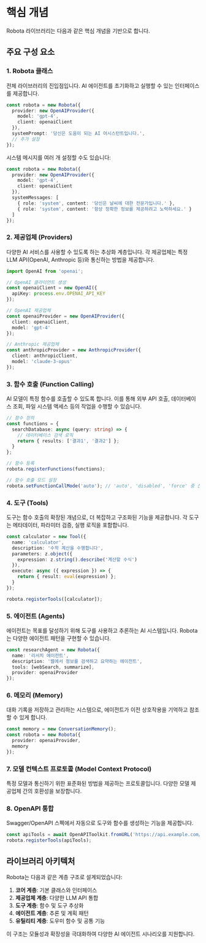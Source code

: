 # 핵심 개념

Robota 라이브러리는 다음과 같은 핵심 개념을 기반으로 합니다.

## 주요 구성 요소

### 1. Robota 클래스

전체 라이브러리의 진입점입니다. AI 에이전트를 초기화하고 실행할 수 있는 인터페이스를 제공합니다.

```typescript
const robota = new Robota({
  provider: new OpenAIProvider({
    model: 'gpt-4',
    client: openaiClient
  }),
  systemPrompt: '당신은 도움이 되는 AI 어시스턴트입니다.',
  // 추가 설정
});
```

시스템 메시지를 여러 개 설정할 수도 있습니다:

```typescript
const robota = new Robota({
  provider: new OpenAIProvider({
    model: 'gpt-4',
    client: openaiClient
  }),
  systemMessages: [
    { role: 'system', content: '당신은 날씨에 대한 전문가입니다.' },
    { role: 'system', content: '항상 정확한 정보를 제공하려고 노력하세요.' }
  ]
});
```

### 2. 제공업체 (Providers)

다양한 AI 서비스를 사용할 수 있도록 하는 추상화 계층입니다. 각 제공업체는 특정 LLM API(OpenAI, Anthropic 등)와 통신하는 방법을 제공합니다.

```typescript
import OpenAI from 'openai';

// OpenAI 클라이언트 생성
const openaiClient = new OpenAI({
  apiKey: process.env.OPENAI_API_KEY
});

// OpenAI 제공업체
const openaiProvider = new OpenAIProvider({
  client: openaiClient,
  model: 'gpt-4'
});

// Anthropic 제공업체
const anthropicProvider = new AnthropicProvider({
  client: anthropicClient,
  model: 'claude-3-opus'
});
```

### 3. 함수 호출 (Function Calling)

AI 모델이 특정 함수를 호출할 수 있도록 합니다. 이를 통해 외부 API 호출, 데이터베이스 조회, 파일 시스템 액세스 등의 작업을 수행할 수 있습니다.

```typescript
// 함수 정의
const functions = {
  searchDatabase: async (query: string) => {
    // 데이터베이스 검색 로직
    return { results: ['결과1', '결과2'] };
  }
};

// 함수 등록
robota.registerFunctions(functions);

// 함수 호출 모드 설정
robota.setFunctionCallMode('auto'); // 'auto', 'disabled', 'force' 중 선택
```

### 4. 도구 (Tools)

도구는 함수 호출의 확장된 개념으로, 더 복잡하고 구조화된 기능을 제공합니다. 각 도구는 메타데이터, 파라미터 검증, 실행 로직을 포함합니다.

```typescript
const calculator = new Tool({
  name: 'calculator',
  description: '수학 계산을 수행합니다',
  parameters: z.object({
    expression: z.string().describe('계산할 수식')
  }),
  execute: async ({ expression }) => {
    return { result: eval(expression) };
  }
});

robota.registerTools([calculator]);
```

### 5. 에이전트 (Agents)

에이전트는 목표를 달성하기 위해 도구를 사용하고 추론하는 AI 시스템입니다. Robota는 다양한 에이전트 패턴을 구현할 수 있습니다.

```typescript
const researchAgent = new Robota({
  name: '리서치 에이전트',
  description: '웹에서 정보를 검색하고 요약하는 에이전트',
  tools: [webSearch, summarize],
  provider: openaiProvider
});
```

### 6. 메모리 (Memory)

대화 기록을 저장하고 관리하는 시스템으로, 에이전트가 이전 상호작용을 기억하고 참조할 수 있게 합니다.

```typescript
const memory = new ConversationMemory();
const robota = new Robota({
  provider: openaiProvider,
  memory
});
```

### 7. 모델 컨텍스트 프로토콜 (Model Context Protocol)

특정 모델과 통신하기 위한 표준화된 방법을 제공하는 프로토콜입니다. 다양한 모델 제공업체 간의 호환성을 보장합니다.

### 8. OpenAPI 통합

Swagger/OpenAPI 스펙에서 자동으로 도구와 함수를 생성하는 기능을 제공합니다.

```typescript
const apiTools = await OpenAPIToolkit.fromURL('https://api.example.com/openapi.json');
robota.registerTools(apiTools);
```

## 라이브러리 아키텍처

Robota는 다음과 같은 계층 구조로 설계되었습니다:

1. **코어 계층**: 기본 클래스와 인터페이스
2. **제공업체 계층**: 다양한 LLM API 통합
3. **도구 계층**: 함수 및 도구 추상화
4. **에이전트 계층**: 추론 및 계획 패턴 
5. **유틸리티 계층**: 도우미 함수 및 공통 기능

이 구조는 모듈성과 확장성을 극대화하여 다양한 AI 에이전트 시나리오를 지원합니다. 
